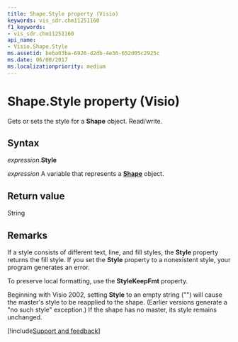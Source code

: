 ```yaml
---
title: Shape.Style property (Visio)
keywords: vis_sdr.chm11251160
f1_keywords:
- vis_sdr.chm11251160
api_name:
- Visio.Shape.Style
ms.assetid: beba03ba-6926-d2db-4e36-652d05c2925c
ms.date: 06/08/2017
ms.localizationpriority: medium
---
```



# Shape.Style property (Visio)

Gets or sets the style for a **Shape** object. Read/write.


## Syntax

_expression_.**Style**

_expression_ A variable that represents a **[Shape](Visio.Shape.md)** object.


## Return value

String


## Remarks

If a style consists of different text, line, and fill styles, the **Style** property returns the fill style. If you set the **Style** property to a nonexistent style, your program generates an error.

To preserve local formatting, use the **StyleKeepFmt** property.

Beginning with Visio 2002, setting **Style** to an empty string ("") will cause the master's style to be reapplied to the shape. (Earlier versions generate a "no such style" exception.) If the shape has no master, its style remains unchanged.

[!include[Support and feedback](~/includes/feedback-boilerplate.md)]